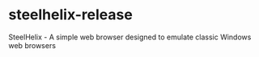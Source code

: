 # steelhelix-release
SteelHelix - A simple web browser designed to emulate classic Windows web browsers
